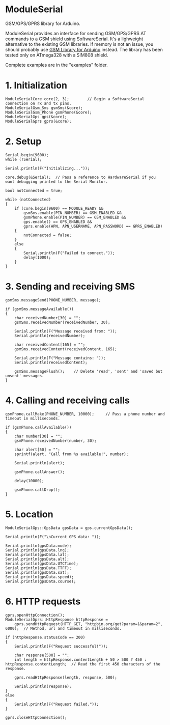 # ModuleSerial
GSM/GPS/GPRS library for Arduino.

ModuleSerial provides an interface for sending GSM/GPS/GPRS AT commands to a GSM shield using SoftwareSerial. It's a lighweight alternative to the existing GSM libraries. If memory is not an issue, you should probably use [GSM Library for Arduino](https://github.com/arduino/Arduino/tree/master/libraries/GSM) instead. The library has been tested only on ATmega328 with a SIM808 shield. 

Complete examples are in the "examples" folder.

# 1. Initialization 

```
ModuleSerialCore core(2, 3);        // Begin a SoftwareSerial connection on rx and tx pins.
ModuleSerialGsm_Sms gsmSms(&core);  
ModuleSerialGsm_Phone gsmPhone(&core);
ModuleSerialGps gps(&core);
ModuleSerialGprs gprs(&core);
```

# 2. Setup

```
Serial.begin(9600);
while (!Serial);

Serial.println(F("Initializing..."));

core.debug(&Serial);  // Pass a reference to HardwareSerial if you want debugging printed to the Serial Monitor.

bool notConnected = true;

while (notConnected)
{
    if (core.begin(9600) == MODULE_READY &&
        gsmSms.enable(PIN_NUMBER) == GSM_ENABLED &&
        gsmPhone.enable(PIN_NUMBER) == GSM_ENABLED &&
        gps.enable() == GPS_ENABLED &&
        gprs.enable(APN, APN_USERNAME, APN_PASSWORD) == GPRS_ENABLED)
    {
        notConnected = false;
    }
    else 
    {
        Serial.println(F("Failed to connect."));
        delay(1000);
    }
}
```
  
# 3. Sending and receiving SMS
  
```
gsmSms.messageSend(PHONE_NUMBER, message);

if (gsmSms.messageAvailable())
{
    char receivedNumber[30] = "";
    gsmSms.receivedNumber(receivedNumber, 30);

    Serial.println(F("Message received from: "));
    Serial.println(receivedNumber);

    char receivedContent[165] = "";
    gsmSms.receivedContent(receivedContent, 165);

    Serial.println(F("Message contains: "));
    Serial.println(receivedContent);

    gsmSms.messageFlush();    // Delete 'read', 'sent' and 'saved but unsent' messages.
}
```

# 4. Calling and receiving calls

```
gsmPhone.callMake(PHONE_NUMBER, 10000);     // Pass a phone number and timeout in milliseconds.

if (gsmPhone.callAvailable())
{
    char number[30] = "";
    gsmPhone.receivedNumber(number, 30);

    char alert[50] = "";
    sprintf(alert, "Call from %s available!", number);

    Serial.println(alert);

    gsmPhone.callAnswer();

    delay(10000);

    gsmPhone.callDrop();
}

```

# 5. Location

```
ModuleSerialGps::GpsData gpsData = gps.currentGpsData();

Serial.println(F("\nCurrent GPS data: "));

Serial.println(gpsData.mode);
Serial.println(gpsData.lng);
Serial.println(gpsData.lat);
Serial.println(gpsData.alt);
Serial.println(gpsData.UTCTime);
Serial.println(gpsData.TTFF);
Serial.println(gpsData.sat);
Serial.println(gpsData.speed);
Serial.println(gpsData.course);
```

# 6. HTTP requests

```
gprs.openHttpConnection();
ModuleSerialGprs::HttpResponse httpResponse = 
    gprs.sendHttpRequest(HTTP_GET, "httpbin.org/get?param=1&param=2", 6000);  // Method, url and timeout in milliseconds.

if (httpResponse.statusCode == 200)
{
    Serial.println(F("Request successful!"));

    char response[500] = "";
    int length = httpResponse.contentLength + 50 > 500 ? 450 : httpResponse.contentLength;  // Read the first 450 characters of the response.

    gprs.readHttpResponse(length, response, 500);

    Serial.println(response);
}
else
{
    Serial.println(F("Request failed."));
}

gprs.closeHttpConnection();
```

